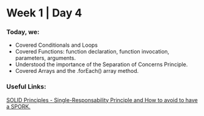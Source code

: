 # Week 1 | Day 4 

### Today, we: 
<ul>
  <li>Covered Conditionals and Loops</li>
  <li>Covered Functions: function declaration, function invocation, parameters, arguments.</li>
  <li>Understood the importance of the Separation of Concerns Principle.</li>
  <li>Covered Arrays and the .forEach() array method.</li>
</ul>

### Useful Links: 
<a href="https://okso.app/showcase/solid/page/924000bf-21ec-4580-36f4-49ee920abe55"> SOLID Principles - Single-Responsability Principle and How to avoid to have a SPORK. </a>

